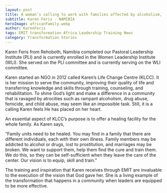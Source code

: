 ```yaml
---
layout: post
title: A woman’s calling to work with families affected by alcoholism, drug abuse, femicide, and child abuse.
subtitle: Karen Feris - NAMIBIA
heroImage: africanFamily.webp
author: KarenFeris
tags: EMIT transformation Africa Leadership Training News
category: Transformation Stories
---
```


Karen Feris from Rehoboth, Namibia completed our Pastoral Leadership Institute (PLI) and is currently enrolled in the Women Leadership Institute (WLI). She served on the PLI committee and is currently serving on the WLI committee.

Karen started an NGO in 2012 called Karen’s Life Change Centre (KLCC). It is her mission to serve the community, improving their quality of life and transferring knowledge and skills through training, counseling, and rehabilitation.
To shine God’s light and make a difference in a community that is ravaged by atrocities such as rampant alcoholism, drug abuse, femicide, and child abuse, may seem like an impossible task. Still, it is a calling Karen feels He has placed on her heart.

An essential aspect of KLCC’s purpose is to offer a healing facility for the whole family. As Karen says,

“Family units need to be healed. You may find in a family that there are different individuals, each with their own illness. Family members may be addicted to alcohol or drugs, lost to prostitution, and marriages may be broken. We want to support them, help them find the cure and train them. We do this, so they can be self-sufficient when they leave the care of the center. Our vision is to equip, skill and train.”

The training and inspiration that Karen receives through EMIT are invaluable to the execution of the vision that God gave her. She is a living example of the transformation that happens in a community when leaders are equipped to be more effective.